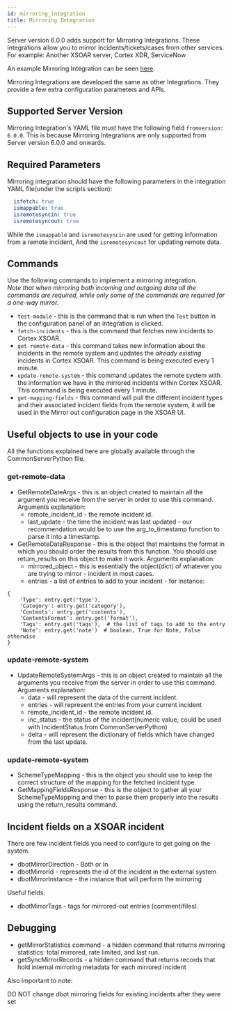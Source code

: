 ```yaml
---
id: mirroring_integration
title: Mirroring Integration
---
```


Server version 6.0.0 adds support for Mirroring Integrations. These integrations allow you to mirror incidents/tickets/cases from other services.  
For example: Another XSOAR server, Cortex XDR, ServiceNow

An example Mirroring Integration can be seen [here](https://github.com/demisto/content/tree/master/Packs/XSOARMirroring/Integrations/XSOARMirroring).

Mirroring Integrations are developed the same as other Integrations. They provide a few extra configuration parameters and APIs.


## Supported Server Version
Mirroring Integration's YAML file _must_ have the following field `fromversion: 6.0.0`. This is because Mirroring Integrations are only supported from Server version 6.0.0 and onwards.


## Required Parameters
Mirroring integration should have the following parameters in the integration YAML file(under the scripts section):
```yml
  isfetch: true
  ismappable: true
  isremotesyncin: true
  isremotesyncout: true
```
While the `ismappable` and `isremotesyncin` are used for getting information from a remote incident, And the `isremotesyncout` for updating remote data.

## Commands
Use the following commands to implement a mirroring integration.  
*Note that when mirroring both incoming and outgoing data all the commands are required, while only some of the commands are required for a one-way mirror.*
- `test-module` - this is the command that is run when the `Test` button in the configuration panel of an integration is clicked.
- `fetch-incidents` - this is the command that fetches new incidents to Cortex XSOAR.
- `get-remote-data` - this command takes new information about the incidents in the remote system and updates the *already existing* incidents in Cortex XSOAR. This command is being executed every 1 minute. 
- `update-remote-system` - this command updates the remote system with the information we have in the mirrored incidents within Cortex XSOAR. This command is being executed every 1 minute.
- `get-mapping-fields` - this command will pull the different incident types and their associated incident fields from the remote system, it will be used in the Mirror out configuration page in the XSOAR UI.

## Useful objects to use in your code
All the functions explained here are globally available through the CommonServerPython file.

### get-remote-data
* GetRemoteDateArgs - this is an object created to maintain all the argument you receive from the server in order to use this command.
Arguments explanation:
  - remote_incident_id - the remote incident id.
  - last_update - the time the incident was last updated - our recommendation would be to use the arg_to_timestamp function to parse it into a timestamp.
* GetRemoteDataResponse - this is the object that maintains the format in which you should order the results from this function. You should use return_results on this object to make it work.
Arguments explanation:
  - mirrored_object - this is essentially the object(dict) of whatever you are trying to mirror - incident in most cases.
  - entries - a list of entries to add to your incident - for instance:
```buildoutcfg
{
    'Type': entry.get('type'),
    'Category': entry.get('category'),
    'Contents': entry.get('contents'),
    'ContentsFormat': entry.get('format'),
    'Tags': entry.get('tags'),  # the list of tags to add to the entry
    'Note': entry.get('note')  # boolean, True for Note, False otherwise
}
```

### update-remote-system
* UpdateRemoteSystemArgs - this is an object created to maintain all the arguments you receive from the server in order to use this command.
Arguments explanation:
  - data - will represent the data of the current incident.
  - entries - will represent the entries from your current incident 
  - remote_incident_id - the remote incident id.
  - inc_status - the status of the incident(numeric value, could be used with IncidentStatus from CommonServerPython)
  - delta - will represent the dictionary of fields which have changed from the last update.

### update-remote-system
* SchemeTypeMapping - this is the object you should use to keep the correct structure of the mapping for the fetched incident type.
* GetMappingFieldsResponse - this is the object to gather all your SchemeTypeMapping and then to parse them properly into the results using the return_results command.

## Incident fields on a XSOAR incident 
There are few incident fields you need to configure to get going on the system.
* dbotMirrorDirection - Both or In
* dbotMirrorId - represents the id of the incident in the external system
* dbotMirrorInstance - the instance that will perform the mirroring

Useful fields:
* dbotMirrorTags - tags for mirrored-out entries (comment/files).

## Debugging

* getMirrorStatistics command - a hidden command that returns mirroring statistics: total mirrored, rate limited, and last run.
* getSyncMirrorRecords - a hidden command that returns records that hold internal mirroring metadata for each mirrored incident

Also important to note:

DO NOT change dbot mirroring fields for existing incidents after they were set
